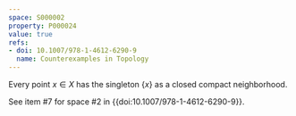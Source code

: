 ```yaml
---
space: S000002
property: P000024
value: true
refs:
- doi: 10.1007/978-1-4612-6290-9
  name: Counterexamples in Topology
---
```


Every point $x\in X$ has the singleton $\{x\}$ as a closed compact neighborhood.

See item #7 for space #2 in {{doi:10.1007/978-1-4612-6290-9}}.
